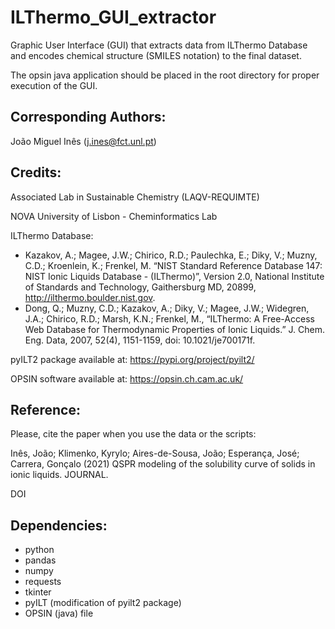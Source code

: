 # ILThermo_GUI_extractor
Graphic User Interface (GUI) that extracts data from ILThermo Database and encodes chemical structure (SMILES notation) to the final dataset.

The opsin java application should be placed in the root directory for proper execution of the GUI.

## Corresponding Authors:

João Miguel Inês (j.ines@fct.unl.pt)

## Credits:

Associated Lab in Sustainable Chemistry (LAQV-REQUIMTE)

NOVA University of Lisbon - Cheminformatics Lab

ILThermo Database:

- Kazakov, A.; Magee, J.W.; Chirico, R.D.; Paulechka, E.; Diky, V.; Muzny, C.D.; Kroenlein, K.; Frenkel, M. “NIST Standard Reference Database 147: NIST Ionic Liquids Database - (ILThermo)”, Version 2.0, National Institute of Standards and Technology, Gaithersburg MD, 20899, http://ilthermo.boulder.nist.gov.
- Dong, Q.; Muzny, C.D.; Kazakov, A.; Diky, V.; Magee, J.W.; Widegren, J.A.; Chirico, R.D.; Marsh, K.N.; Frenkel, M., “ILThermo: A Free-Access Web Database for Thermodynamic Properties of Ionic Liquids.” J. Chem. Eng. Data, 2007, 52(4), 1151-1159, doi: 10.1021/je700171f.

pyILT2 package available at: https://pypi.org/project/pyilt2/

OPSIN software available at: https://opsin.ch.cam.ac.uk/

## Reference:

Please, cite the paper when you use the data or the scripts:

Inês, João; Klimenko, Kyrylo; Aires-de-Sousa, João; Esperança, José; Carrera, Gonçalo (2021) QSPR modeling of the solubility curve of solids in ionic liquids. JOURNAL. 

DOI

## Dependencies:
- python
- pandas
- numpy 
- requests
- tkinter
- pyILT (modification of pyilt2 package)
- OPSIN (java) file
